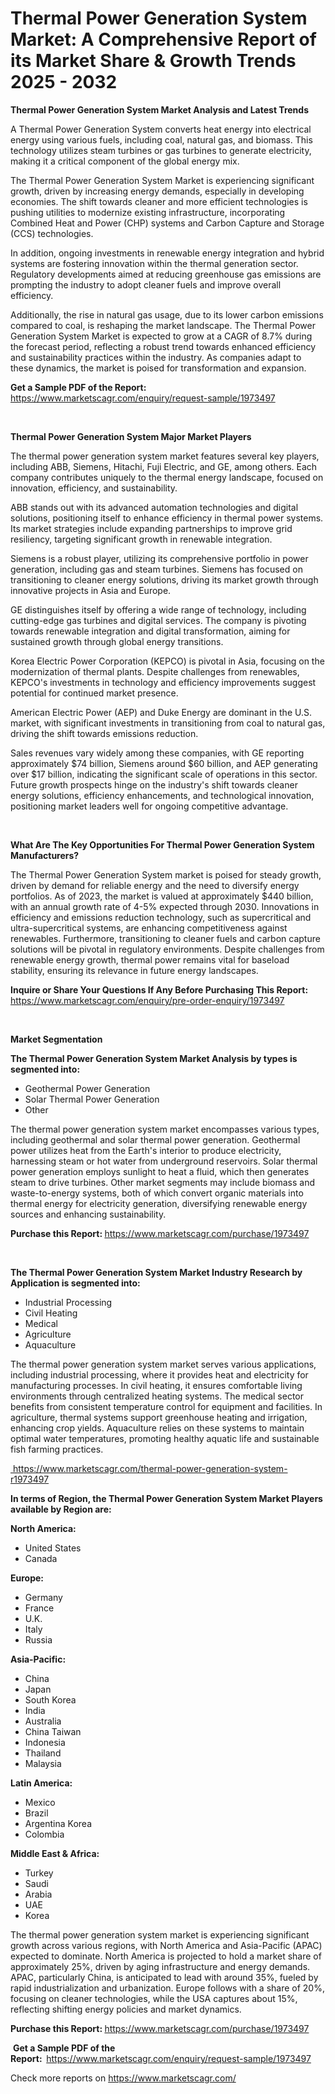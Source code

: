 <p><h1>Thermal Power Generation System Market: A Comprehensive Report of its Market Share & Growth Trends 2025 - 2032</h1></p><p><strong>Thermal Power Generation System Market Analysis and Latest Trends</strong></p>
<p><p>A Thermal Power Generation System converts heat energy into electrical energy using various fuels, including coal, natural gas, and biomass. This technology utilizes steam turbines or gas turbines to generate electricity, making it a critical component of the global energy mix. </p><p>The Thermal Power Generation System Market is experiencing significant growth, driven by increasing energy demands, especially in developing economies. The shift towards cleaner and more efficient technologies is pushing utilities to modernize existing infrastructure, incorporating Combined Heat and Power (CHP) systems and Carbon Capture and Storage (CCS) technologies. </p><p>In addition, ongoing investments in renewable energy integration and hybrid systems are fostering innovation within the thermal generation sector. Regulatory developments aimed at reducing greenhouse gas emissions are prompting the industry to adopt cleaner fuels and improve overall efficiency.</p><p>Additionally, the rise in natural gas usage, due to its lower carbon emissions compared to coal, is reshaping the market landscape. The Thermal Power Generation System Market is expected to grow at a CAGR of 8.7% during the forecast period, reflecting a robust trend towards enhanced efficiency and sustainability practices within the industry. As companies adapt to these dynamics, the market is poised for transformation and expansion.</p></p>
<p><strong>Get a Sample PDF of the Report:&nbsp;</strong> <a href="https://www.marketscagr.com/enquiry/request-sample/1973497?utm_campaign=2299&utm_medium=2&utm_source=Github&utm_content=ia&utm_term=14022025&utm_id=thermal-power-generation-system">https://www.marketscagr.com/enquiry/request-sample/1973497</a></p>
<p>&nbsp;</p>
<p><strong>Thermal Power Generation System Major Market Players</strong></p>
<p><p>The thermal power generation system market features several key players, including ABB, Siemens, Hitachi, Fuji Electric, and GE, among others. Each company contributes uniquely to the thermal energy landscape, focused on innovation, efficiency, and sustainability.</p><p>ABB stands out with its advanced automation technologies and digital solutions, positioning itself to enhance efficiency in thermal power systems. Its market strategies include expanding partnerships to improve grid resiliency, targeting significant growth in renewable integration.</p><p>Siemens is a robust player, utilizing its comprehensive portfolio in power generation, including gas and steam turbines. Siemens has focused on transitioning to cleaner energy solutions, driving its market growth through innovative projects in Asia and Europe.</p><p>GE distinguishes itself by offering a wide range of technology, including cutting-edge gas turbines and digital services. The company is pivoting towards renewable integration and digital transformation, aiming for sustained growth through global energy transitions.</p><p>Korea Electric Power Corporation (KEPCO) is pivotal in Asia, focusing on the modernization of thermal plants. Despite challenges from renewables, KEPCO's investments in technology and efficiency improvements suggest potential for continued market presence.</p><p>American Electric Power (AEP) and Duke Energy are dominant in the U.S. market, with significant investments in transitioning from coal to natural gas, driving the shift towards emissions reduction.</p><p>Sales revenues vary widely among these companies, with GE reporting approximately $74 billion, Siemens around $60 billion, and AEP generating over $17 billion, indicating the significant scale of operations in this sector. Future growth prospects hinge on the industry's shift towards cleaner energy solutions, efficiency enhancements, and technological innovation, positioning market leaders well for ongoing competitive advantage.</p></p>
<p>&nbsp;</p>
<p><strong>What Are The Key Opportunities For Thermal Power Generation System Manufacturers?</strong></p>
<p><p>The Thermal Power Generation System market is poised for steady growth, driven by demand for reliable energy and the need to diversify energy portfolios. As of 2023, the market is valued at approximately $440 billion, with an annual growth rate of 4-5% expected through 2030. Innovations in efficiency and emissions reduction technology, such as supercritical and ultra-supercritical systems, are enhancing competitiveness against renewables. Furthermore, transitioning to cleaner fuels and carbon capture solutions will be pivotal in regulatory environments. Despite challenges from renewable energy growth, thermal power remains vital for baseload stability, ensuring its relevance in future energy landscapes.</p></p>
<p><strong>Inquire or Share Your Questions If Any Before Purchasing This Report:</strong> <a href="https://www.marketscagr.com/enquiry/pre-order-enquiry/1973497?utm_campaign=2299&utm_medium=2&utm_source=Github&utm_content=ia&utm_term=14022025&utm_id=thermal-power-generation-system">https://www.marketscagr.com/enquiry/pre-order-enquiry/1973497</a></p>
<p>&nbsp;</p>
<p><strong>Market Segmentation</strong></p>
<p><strong>The Thermal Power Generation System Market Analysis by types is segmented into:</strong></p>
<p><ul><li>Geothermal Power Generation</li><li>Solar Thermal Power Generation</li><li>Other</li></ul></p>
<p><p>The thermal power generation system market encompasses various types, including geothermal and solar thermal power generation. Geothermal power utilizes heat from the Earth's interior to produce electricity, harnessing steam or hot water from underground reservoirs. Solar thermal power generation employs sunlight to heat a fluid, which then generates steam to drive turbines. Other market segments may include biomass and waste-to-energy systems, both of which convert organic materials into thermal energy for electricity generation, diversifying renewable energy sources and enhancing sustainability.</p></p>
<p><strong>Purchase this Report:&nbsp;</strong><a href="https://www.marketscagr.com/purchase/1973497?utm_campaign=2299&utm_medium=2&utm_source=Github&utm_content=ia&utm_term=14022025&utm_id=thermal-power-generation-system">https://www.marketscagr.com/purchase/1973497</a></p>
<p>&nbsp;</p>
<p><strong>The Thermal Power Generation System Market Industry Research by Application is segmented into:</strong></p>
<p><ul><li>Industrial Processing</li><li>Civil Heating</li><li>Medical</li><li>Agriculture</li><li>Aquaculture</li></ul></p>
<p><p>The thermal power generation system market serves various applications, including industrial processing, where it provides heat and electricity for manufacturing processes. In civil heating, it ensures comfortable living environments through centralized heating systems. The medical sector benefits from consistent temperature control for equipment and facilities. In agriculture, thermal systems support greenhouse heating and irrigation, enhancing crop yields. Aquaculture relies on these systems to maintain optimal water temperatures, promoting healthy aquatic life and sustainable fish farming practices.</p></p>
<p><a href="https://www.marketscagr.com/thermal-power-generation-system-r1973497?utm_campaign=2299&utm_medium=2&utm_source=Github&utm_content=ia&utm_term=14022025&utm_id=thermal-power-generation-system">&nbsp;https://www.marketscagr.com/thermal-power-generation-system-r1973497</a></p>
<p><strong>In terms of Region, the Thermal Power Generation System Market Players available by Region are:</strong></p>
<p>
    <p> <strong> North America: </strong>
        <ul>
            <li>United States</li>
            <li>Canada</li>
        </ul>
        </p> 
    <p> <strong> Europe: </strong>
        <ul>
            <li>Germany</li>
            <li>France</li>
            <li>U.K.</li>
            <li>Italy</li>
            <li>Russia</li>
        </ul>
        </p> 
    <p> <strong> Asia-Pacific: </strong>
        <ul>
            <li>China</li>
            <li>Japan</li>
            <li>South Korea</li>
            <li>India</li>
            <li>Australia</li>
            <li>China Taiwan</li>
            <li>Indonesia</li>
            <li>Thailand</li>
            <li>Malaysia</li>
        </ul>
        </p> 
    <p> <strong> Latin America: </strong>
        <ul>
            <li>Mexico</li>
            <li>Brazil</li>
            <li>Argentina Korea</li>
            <li>Colombia</li>
        </ul>
        </p> 
    <p> <strong> Middle East & Africa: </strong>
        <ul>
            <li>Turkey</li>
            <li>Saudi</li>
            <li>Arabia</li>
            <li>UAE</li>
            <li>Korea</li>
        </ul>
    </p>
    </p>
<p><p>The thermal power generation system market is experiencing significant growth across various regions, with North America and Asia-Pacific (APAC) expected to dominate. North America is projected to hold a market share of approximately 25%, driven by aging infrastructure and energy demands. APAC, particularly China, is anticipated to lead with around 35%, fueled by rapid industrialization and urbanization. Europe follows with a share of 20%, focusing on cleaner technologies, while the USA captures about 15%, reflecting shifting energy policies and market dynamics.</p></p>
<p><strong>Purchase this Report: </strong><a href="https://www.marketscagr.com/purchase/1973497?utm_campaign=2299&utm_medium=2&utm_source=Github&utm_content=ia&utm_term=14022025&utm_id=thermal-power-generation-system">https://www.marketscagr.com/purchase/1973497</a></p>
<p>&nbsp;<strong>Get a Sample PDF of the Report:&nbsp;&nbsp;</strong><a href="https://www.marketscagr.com/enquiry/request-sample/1973497?utm_campaign=2299&utm_medium=2&utm_source=Github&utm_content=ia&utm_term=14022025&utm_id=thermal-power-generation-system">https://www.marketscagr.com/enquiry/request-sample/1973497</a></p>
<p><strong></strong></p>
<p>Check more reports on <a href="https://www.marketscagr.com/?utm_campaign=2299&utm_medium=2&utm_source=Github&utm_content=ia&utm_term=14022025&utm_id=thermal-power-generation-system">https://www.marketscagr.com/</a></p>